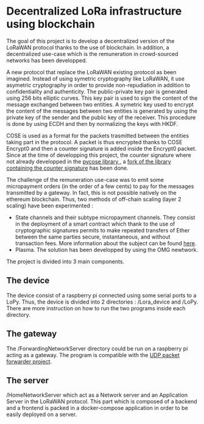 # Decentralized LoRa infrastructure using blockchain

The goal of this project is to develop a decentralized version of the LoRaWAN protocol thanks to the use of blockchain. In addition, a decentralized use-case which is the remuneration in crowd-sourced networks has been developped.

A new protocol that replace the LoRaWAN existing protocol as been imagined. Instead of using symetric cryptography like LoRaWAN, it use asymetric cryptography in order to provide non-repudiation in addition to confidentiality and authenticity. The public-private key pair is generated using 256 bits elliptic curves. This key pair is used to sign the content of the message exchanged between two entities. A symetric key used to encrypt the content of the messages between two entities is generated by using the private key of the sender and the public key of the receiver. This procedure is done by using ECDH and then by normalizing the keys with HKDF.

COSE is used as a format for the packets trasmitted between the entities taking part in the protocol. A packet is thus encrypted thanks to COSE Encrypt0 and then a counter signature is added inside the Encrypt0 packet. Since at the time of developping this project, the counter signature where not already developped in the [pycose library ](https://github.com/TimothyClaeys/pycose), a [fork of the library containing the counter signature](https://github.com/inefix/pycose) has been done.

The challenge of the remuneration use-case was to emit some micropayment orders (in the order of a few cents) to pay for the messages transmitted by a gateway. In fact, this is not possible natively on the ethereum blockchain. Thus, two methods of off-chain scaling (layer 2 scaling) have been experimented :
* State channels and their subtype micropayment channels. They consist in the deployment of a smart contract which thank to the use of cryptographic signatures permits to make repeated transfers of Ether between the same parties secure, instantaneous, and without transaction fees. More information about the subject can be found [here](https://docs.soliditylang.org/en/v0.5.3/solidity-by-example.html).
* Plasma. The solution has been developped by using the OMG newtwork.

The project is divided into 3 main components.

## The device

The device consist of a raspberry pi connected using some serial ports to a LoPy. Thus, the device is divided into 2 directories : /Lora_device and /LoPy. There are more instruction on how to run the two programs inside each directory.


## The gateway

The /ForwardingNetworkServer directory could be run on a raspberry pi acting as a gateway. The program is compatible with the [UDP packet forwarder project](https://github.com/Lora-net/packet_forwarder).


## The server

/HomeNetworkServer which act as a Network server and an Application Server in the LoRaWAN protocol. This part which is composed of a backend and a frontend is packed in a docker-compose application in order to be easily deployed on a server.
